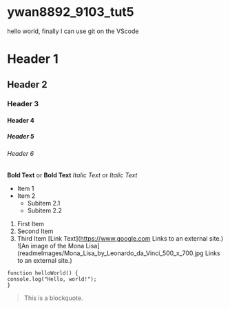 # ywan8892_9103_tut5
hello world,
finally I can use git on the VScode

# Header 1
## Header 2
### Header 3
#### Header 4
##### Header 5
###### Header 6

**Bold Text** or __Bold Text__
*Italic Text* or _Italic Text_

- Item 1
- Item 2
  - Subitem 2.1
  - Subitem 2.2
1. First Item
2. Second Item
3. Third Item
[Link Text](https://www.google.com
Links to an external site.)
![An image of the Mona Lisa](readmeImages/Mona_Lisa_by_Leonardo_da_Vinci_500_x_700.jpg
Links to an external site.)
```
function helloWorld() {
console.log("Hello, world!");
}
```
> This is a blockquote.